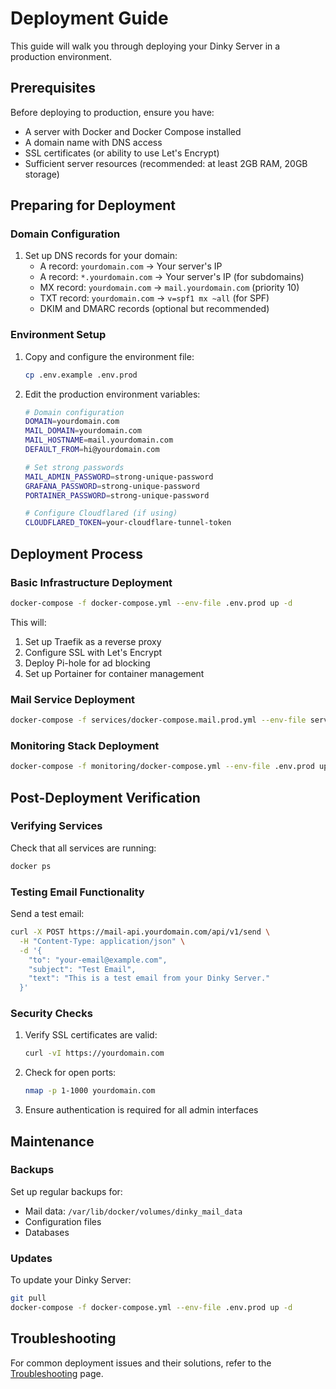 # Deployment Guide

This guide will walk you through deploying your Dinky Server in a production environment.

## Prerequisites

Before deploying to production, ensure you have:

- A server with Docker and Docker Compose installed
- A domain name with DNS access
- SSL certificates (or ability to use Let's Encrypt)
- Sufficient server resources (recommended: at least 2GB RAM, 20GB storage)

## Preparing for Deployment

### Domain Configuration

1. Set up DNS records for your domain:
   - A record: `yourdomain.com` → Your server's IP
   - A record: `*.yourdomain.com` → Your server's IP (for subdomains)
   - MX record: `yourdomain.com` → `mail.yourdomain.com` (priority 10)
   - TXT record: `yourdomain.com` → `v=spf1 mx ~all` (for SPF)
   - DKIM and DMARC records (optional but recommended)

### Environment Setup

1. Copy and configure the environment file:
   ```bash
   cp .env.example .env.prod
   ```

2. Edit the production environment variables:
   ```bash
   # Domain configuration
   DOMAIN=yourdomain.com
   MAIL_DOMAIN=yourdomain.com
   MAIL_HOSTNAME=mail.yourdomain.com
   DEFAULT_FROM=hi@yourdomain.com
   
   # Set strong passwords
   MAIL_ADMIN_PASSWORD=strong-unique-password
   GRAFANA_PASSWORD=strong-unique-password
   PORTAINER_PASSWORD=strong-unique-password
   
   # Configure Cloudflared (if using)
   CLOUDFLARED_TOKEN=your-cloudflare-tunnel-token
   ```

## Deployment Process

### Basic Infrastructure Deployment

```bash
docker-compose -f docker-compose.yml --env-file .env.prod up -d
```

This will:
1. Set up Traefik as a reverse proxy
2. Configure SSL with Let's Encrypt
3. Deploy Pi-hole for ad blocking
4. Set up Portainer for container management

### Mail Service Deployment

```bash
docker-compose -f services/docker-compose.mail.prod.yml --env-file services/.env.mail.prod up -d
```

### Monitoring Stack Deployment

```bash
docker-compose -f monitoring/docker-compose.yml --env-file .env.prod up -d
```

## Post-Deployment Verification

### Verifying Services

Check that all services are running:
```bash
docker ps
```

### Testing Email Functionality

Send a test email:
```bash
curl -X POST https://mail-api.yourdomain.com/api/v1/send \
  -H "Content-Type: application/json" \
  -d '{
    "to": "your-email@example.com",
    "subject": "Test Email",
    "text": "This is a test email from your Dinky Server."
  }'
```

### Security Checks

1. Verify SSL certificates are valid:
   ```bash
   curl -vI https://yourdomain.com
   ```

2. Check for open ports:
   ```bash
   nmap -p 1-1000 yourdomain.com
   ```

3. Ensure authentication is required for all admin interfaces

## Maintenance

### Backups

Set up regular backups for:
- Mail data: `/var/lib/docker/volumes/dinky_mail_data`
- Configuration files
- Databases

### Updates

To update your Dinky Server:

```bash
git pull
docker-compose -f docker-compose.yml --env-file .env.prod up -d
```

## Troubleshooting

For common deployment issues and their solutions, refer to the [Troubleshooting](Troubleshooting) page. 